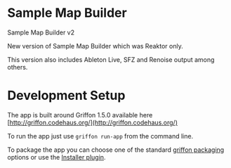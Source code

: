 Sample Map Builder
==================

Sample Map Builder v2

New version of Sample Map Builder which was Reaktor only.

This version also includes Ableton Live, SFZ and Renoise output among others.

Development Setup
=================

The app is built around Griffon 1.5.0 available here [http://griffon.codehaus.org/](http://griffon.codehaus.org/)

To run the app just use `griffon run-app` from the command line.

To package the app you can choose one of the standard [griffon packaging](http://griffon.codehaus.org/guide/1.5.0/guide/packaging.html) options or use the [Installer plugin](http://griffon.codehaus.org/Installer+Plugin).